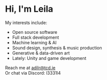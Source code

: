 # Hi, I'm Leila

My interests include:  
- Open source software  
- Full stack development  
- Machine learning & AI  
- Sound design, synthesis & music production  
- Generative & data-driven art  
- Lately: Unity and game development

Reach me at <a href="mailto:adilr@tcd.ie">adilr@tcd.ie</a>  
Or chat via Discord: l3331l4
